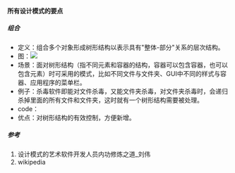 #### 所有设计模式的要点

##### 组合
* 定义：组合多个对象形成树形结构以表示具有"整体-部分"关系的层次结构。
* 图：![](https://upload.wikimedia.org/wikipedia/commons/5/5a/Composite_UML_class_diagram_%28fixed%29.svg)
* 场景：面对树形结构（指不同元素和容器的结构，容器可以包含容器，也可以包含元素）时可采用的模式，比如不同文件与文件夹、GUI中不同的样式与容器、应用程序的菜单栏。
* 例子：杀毒软件即能对文件杀毒，又能文件夹杀毒，对文件夹杀毒时，会递归杀掉里面的所有文件和文件夹，这时就有一个树形结构需要被处理。
* code：
* 优点：对树形结构的有效控制，方便新增。


##### 参考
1. 设计模式的艺术软件开发人员内功修炼之道_刘伟
2. wikipedia
